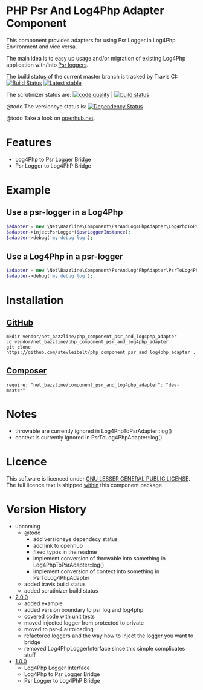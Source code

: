 # PHP Psr And Log4Php Adapter Component

This component provides adapters for using Psr Logger in Log4Php Environment and vice versa.

The main idea is to easy up usage and/or migration of existing Log4Php application with/into [Psr loggers](https://github.com/php-fig/log).

The build status of the current master branch is tracked by Travis CI:
[![Build Status](https://travis-ci.org/stevleibelt/php_component_psr_and_log4php_adapter.png?branch=master)](http://travis-ci.org/stevleibelt/php_component_psr_and_log4php_adapter)
[![Latest stable](https://img.shields.io/packagist/v/net_bazzline/component_psr_and_log4php_adapter.svg)](https://packagist.org/packages/net_bazzline/component_psr_and_log4php_adapter)

The scrutinizer status are:
[![code quality](https://scrutinizer-ci.com/g/stevleibelt/php_component_psr_and_log4php_adapter/badges/quality-score.png?b=master)](https://scrutinizer-ci.com/g/stevleibelt/php_component_psr_and_log4php_adapter/) | [![build status](https://scrutinizer-ci.com/g/stevleibelt/php_component_psr_and_log4php_adapter/badges/build.png?b=master)](https://scrutinizer-ci.com/g/stevleibelt/php_component_psr_and_log4php_adapter/)

@todo
The versioneye status is:
[![Dependency Status](https://www.versioneye.com/user/projects/553941560b24225ef6000002/badge.svg?style=flat)](https://www.versioneye.com/user/projects/553941560b24225ef6000002)

@todo
Take a look on [openhub.net](https://www.openhub.net/p/component_psr_and_log4php_adapter).

# Features

* Log4Php to Psr Logger Bridge
* Psr Logger to Log4PhP Bridge

# Example

## Use a psr-logger in a Log4Php

```php
$adapter = new \Net\Bazzline\Component\PsrAndLog4PhpAdapter\Log4PhpToPsrAdapter('your name');
$adapter->injectPsrLogger($psrLoggerInstance);
$adapter->debug('my debug log');
```

## Use a Log4Php in a psr-logger

```php
$adapter = new \Net\Bazzline\Component\PsrAndLog4PhpAdapter\PsrToLog4PhpAdapter($log4PhpInstance);
$adapter->debug('my debug log');
```

# Installation

## [GitHub](https://github.com/stevleibelt/php_component_psr_and_log4php_adapter)

```
mkdir vendor/net_bazzline/php_component_psr_and_log4php_adapter
cd vendor/net_bazzline/php_component_psr_and_log4php_adapter
git clone https://github.com/stevleibelt/php_component_psr_and_log4php_adapter .
```

## [Composer](https://packagist.org/packages/net_bazzline/component_psr_and_log4php_adapter)

```
require: "net_bazzline/component_psr_and_log4php_adapter": "dev-master"
```

# Notes

* throwable are currently ignored in Log4PhpToPsrAdapter::log()
* context is currently ignored in PsrToLog4PhpAdapter::log()

# Licence

This software is licenced under [GNU LESSER GENERAL PUBLIC LICENSE](https://www.gnu.org/copyleft/lesser.html).
The full licence text is shipped [within](https://github.com/stevleibelt/php_component_psr_and_log4php_adapter/blob/master/LICENSE) this component package.

# Version History

* upcoming
    * @todo
        * add versioneye dependecy status
        * add link to openhub
        * fixed typos in the readme
        * implement conversion of throwable into something in Log4PhpToPsrAdapter::log()
        * implement conversion of context into something in PsrToLog4PhpAdapter
    * added travis build status
    * added scrutinizer build status
* [2.0.0](https://github.com/stevleibelt/php_component_psr_and_log4php_adapter/tree/2.0.0)
    * added example
    * added version boundary to psr log and log4php
    * covered code with unit tests
    * moved injected logger from protected to private
    * moved to psr-4 autoloading
    * refactored loggers and the way how to inject the logger you want to bridge
    * removed Log4PhpLoggerInterface since this simple complicates stuff
* [1.0.0](https://github.com/stevleibelt/php_component_psr_and_log4php_adapter/tree/1.0.0)
    * Log4Php Logger Interface
    * Log4Php to Psr Logger Bridge
    * Psr Logger to Log4PhP Bridge
